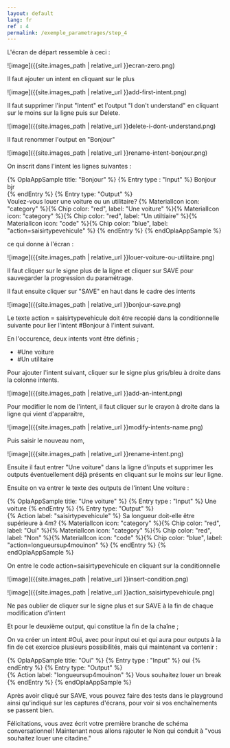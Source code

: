 ```yaml
---
layout: default
lang: fr
ref : 4
permalink: /exemple_parametrages/step_4
---
```


L'écran de départ ressemble à ceci :

![image]({{site.images_path | relative_url }}ecran-zero.png)


Il faut ajouter un intent en cliquant sur le plus

![image]({{site.images_path | relative_url }}add-first-intent.png)


Il faut supprimer l'input "Intent" et  l'output "I don't understand" en cliquant sur le moins sur la ligne puis sur Delete.

![image]({{site.images_path | relative_url }}delete-i-dont-understand.png)

Il faut renommer l'output en "Bonjour"

![image]({{site.images_path | relative_url }}rename-intent-bonjour.png)


On inscrit dans l'intent les lignes suivantes :


{% OplaAppSample title: "Bonjour" %}
  {% Entry type : "Input" %}
    Bonjour <br> bjr <br>
  {% endEntry %}
  {% Entry type: "Output" %}  
    Voulez-vous louer une voiture ou un utilitaire? {% MaterialIcon icon: "category" %}{% Chip color: "red", label: "Une voiture" %}{% MaterialIcon icon: "category" %}{% Chip color: "red", label: "Un utiltiaire" %}{% MaterialIcon icon: "code" %}{% Chip color: "blue", label: "action=saisirtypevehicule" %}
  {% endEntry %}
{% endOplaAppSample %}



ce qui donne à l'écran :


![image]({{site.images_path | relative_url }}louer-voiture-ou-utilitaire.png)


Il faut cliquer sur le signe plus de la ligne et cliquer sur SAVE pour sauvegarder la progression du paramétrage.


Il faut ensuite cliquer sur "SAVE" en haut dans le cadre des intents

![image]({{site.images_path | relative_url }}bonjour-save.png)


Le texte action = saisirtypevehicule doit être recopié dans la conditionnelle suivante pour lier l'intent #Bonjour à l'intent suivant.

En l'occurence, deux intents vont être définis ;
  * #Une voiture
  * #Un utilitaire


Pour ajouter l'intent suivant, cliquer sur le signe plus gris/bleu à droite dans la colonne intents.

![image]({{site.images_path | relative_url }}add-an-intent.png)

Pour modifier le nom de l'intent, il faut cliquer sur le crayon à droite dans la ligne qui vient d'apparaître,

![image]({{site.images_path | relative_url }}modify-intents-name.png)

Puis saisir le nouveau nom,

![image]({{site.images_path | relative_url }}rename-intent.png)

Ensuite il faut entrer "Une voiture" dans la ligne d'inputs et supprimer les outputs éventuellement déjà présents en cliquant sur le moins sur leur ligne.



Ensuite on va entrer le texte des outputs de l'intent Une voiture :<br>


{% OplaAppSample title: "Une voiture" %}
  {% Entry type : "Input" %}
    Une voiture
  {% endEntry %}
  {% Entry type: "Output" %}  
  {% Action label: "saisirtypevehicule" %} 
    Sa longueur doit-elle être supérieure à 4m? {% MaterialIcon icon: "category" %}{% Chip color: "red", label: "Oui" %}{% MaterialIcon icon: "category" %}{% Chip color: "red", label: "Non" %}{% MaterialIcon icon: "code" %}{% Chip color: "blue", label: "action=longueursup4mouinon" %}
  {% endEntry %}
{% endOplaAppSample %}




On entre le code action=saisirtypevehicule en cliquant sur la conditionnelle

![image]({{site.images_path | relative_url }}insert-condition.png)

![image]({{site.images_path | relative_url }}action_saisirtypevehicule.png)



Ne pas oublier de cliquer sur le signe plus et sur SAVE à la fin de chaque modification d'intent




Et pour le deuxième output, qui constitue la fin de la chaîne ;


On va créer un intent #Oui, avec pour input oui et qui aura pour outputs à la fin de cet exercice plusieurs possibilités, mais qui maintenant va contenir :


{% OplaAppSample title: "Oui" %}
  {% Entry type : "Input" %}
    oui
  {% endEntry %}
  {% Entry type: "Output" %}  
  {% Action label: "longueursup4mouinon" %} 
    Vous souhaitez louer un break
  {% endEntry %}
{% endOplaAppSample %}





Après avoir cliqué sur SAVE, vous pouvez faire des tests dans le playground ainsi qu'indiqué sur les captures d'écrans, pour voir si vos enchaînements se passent bien.







Félicitations, vous avez écrit votre première branche de schéma conversationnel! Maintenant nous allons rajouter le Non qui conduit à "vous souhaitez louer une citadine."
